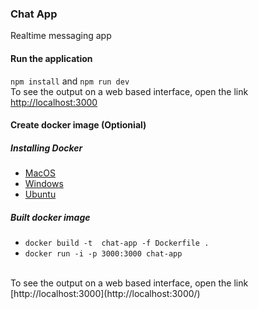 ### Chat App
Realtime messaging app <br />
#### Run the application
```npm install``` and ```npm run dev``` 
<br/>
To see the output on a web based interface, open the link  [http://localhost:3000](http://localhost:3000/)

#### Create docker image (Optionial)
##### Installing Docker
- [MacOS](https://docs.docker.com/docker-for-mac/install/)
- [Windows](https://docs.docker.com/docker-for-windows/install/)
- [Ubuntu](https://docs.docker.com/engine/installation/linux/ubuntu/)
##### Built docker image
- ```docker build -t  chat-app -f Dockerfile .```
- ```docker run -i -p 3000:3000 chat-app```

<br/>
To see the output on a web based interface, open the link  [http://localhost:3000](http://localhost:3000/)

 
